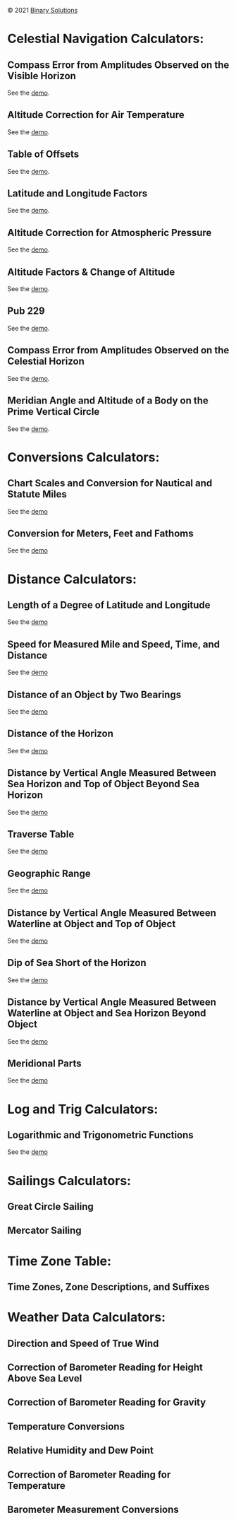 © 2021 [Binary Solutions](https://binarysolutions.biz)

# Celestial Navigation Calculators:
## Compass Error from Amplitudes Observed on the Visible Horizon
See the [demo](https://youtu.be/PMZssUIdAo0).
## Altitude Correction for Air Temperature
See the [demo](https://youtu.be/ml2P9zK-erM).
## Table of Offsets
See the [demo](https://youtu.be/70rP2fLq6pU).
## Latitude and Longitude Factors
See the [demo](https://youtu.be/LVnJW8kWRIM).
## Altitude Correction for Atmospheric Pressure
See the [demo](https://youtu.be/jv9dnMhAt5M).
## Altitude Factors & Change of Altitude
See the [demo](https://youtu.be/pD89pjG_exU).
## Pub 229
See the [demo](https://youtu.be/f_2US3Euaqw).
## Compass Error from Amplitudes Observed on the Celestial Horizon
See the [demo](https://youtu.be/nQK5EO_-WNM).
## Meridian Angle and Altitude of a Body on the Prime Vertical Circle
See the [demo](https://youtu.be/sHw8l_G_QW4).


# Conversions Calculators:
## Chart Scales and Conversion for Nautical and Statute Miles
See the [demo](https://youtu.be/yvSyR5pGACs)
## Conversion for Meters, Feet and Fathoms
See the [demo](https://youtu.be/lWDqrGilrs0)

# Distance Calculators:
## Length of a Degree of Latitude and Longitude
See the [demo](https://youtu.be/0k5n5iGnDiE)
## Speed for Measured Mile and Speed, Time, and Distance
See the [demo](https://youtu.be/Z0PBm6Me9Js)
## Distance of an Object by Two Bearings
See the [demo](https://youtu.be/fD5vAbAxNpU)
## Distance of the Horizon
See the [demo](https://youtu.be/A-7sw1veMqU)
## Distance by Vertical Angle Measured Between Sea Horizon and Top of Object Beyond Sea Horizon
See the [demo](https://youtu.be/Qt39PQWR2rs)
## Traverse Table
See the [demo]()
## Geographic Range
See the [demo](https://youtu.be/E6BJIsth3JM)
## Distance by Vertical Angle Measured Between Waterline at Object and Top of Object
See the [demo](https://youtu.be/CN0XLSnrIu8)
## Dip of Sea Short of the Horizon
See the [demo](https://youtu.be/tJ-E9PD3lU4)
## Distance by Vertical Angle Measured Between Waterline at Object and Sea Horizon Beyond Object
See the [demo](https://youtu.be/GuVrzK4av3c)
## Meridional Parts
See the [demo](https://youtu.be/VlQwn6n5Gjc)

# Log and Trig Calculators:
## Logarithmic and Trigonometric Functions
See the [demo]()

#
# Sailings Calculators:
## Great Circle Sailing
## Mercator Sailing

#
# Time Zone Table:
## Time Zones, Zone Descriptions, and Suffixes

#
# Weather Data Calculators:
## Direction and Speed of True Wind
## Correction of Barometer Reading for Height Above Sea Level
## Correction of Barometer Reading for Gravity
## Temperature Conversions
## Relative Humidity and Dew Point
## Correction of Barometer Reading for Temperature
## Barometer Measurement Conversions
